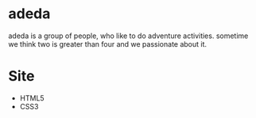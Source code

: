 # adeda
adeda is a group of people, who like to do adventure activities.
sometime we think two is greater than four and we passionate about it.

# Site
- HTML5
- CSS3

